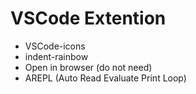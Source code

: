 # VSCode Extention
- VSCode-icons
- indent-rainbow
- Open in browser (do not need)
- AREPL (Auto Read Evaluate Print Loop)






